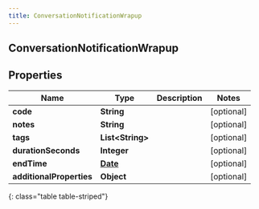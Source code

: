 ```yaml
---
title: ConversationNotificationWrapup
---
```

## ConversationNotificationWrapup


## Properties

| Name | Type | Description | Notes |
| ------------ | ------------- | ------------- | ------------- |
| **code** | **String** |  |  [optional] |
| **notes** | **String** |  |  [optional] |
| **tags** | **List&lt;String&gt;** |  |  [optional] |
| **durationSeconds** | **Integer** |  |  [optional] |
| **endTime** | [**Date**](Date.html) |  |  [optional] |
| **additionalProperties** | **Object** |  |  [optional] |
{: class="table table-striped"}



